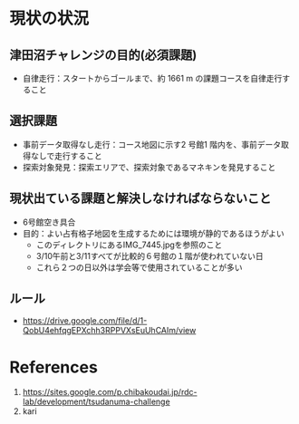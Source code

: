 # 現状の状況
## 津田沼チャレンジの目的(必須課題)
* ⾃律⾛⾏：スタートからゴールまで、約 1661 m の課題コースを⾃律⾛⾏すること
## 選択課題
* 事前データ取得なし⾛⾏：コース地図に⽰す2 号館1 階内を、事前データ取得なしで⾛⾏すること
* 探索対象発⾒：探索エリアで、探索対象であるマネキンを発⾒すること

## 現状出ている課題と解決しなければならないこと
* 6号館空き具合
* 目的：よい占有格子地図を生成するためには環境が静的であるほうがよい
  * このディレクトリにあるIMG_7445.jpgを参照のこと
  * 3/10午前と3/11すべてが比較的６号館の１階が使われていない日
  * これら２つの日以外は学会等で使用されていることが多い
## ルール
* https://drive.google.com/file/d/1-QobU4ehfqgEPXchh3RPPVXsEuUhCAIm/view
# References
1. https://sites.google.com/p.chibakoudai.jp/rdc-lab/development/tsudanuma-challenge
2. kari